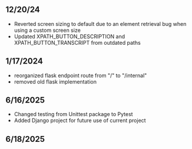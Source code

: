 ## 12/20/24
- Reverted screen sizing to default due to an element retrieval bug when using a custom screen size
- Updated XPATH_BUTTON_DESCRIPTION and XPATH_BUTTON_TRANSCRIPT from outdated paths

## 1/17/2024
- reorganized flask endpoint route from "/" to "/internal"
- removed old flask implementation

## 6/16/2025
- Changed testing from Unittest package to Pytest
- Added Django project for future use of current project

## 6/18/2025
